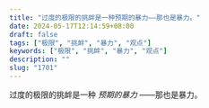 ```yaml
---
title: "过度的极限的挑衅是一种预期的暴力——那也是暴力。"
date: 2024-05-17T12:14:59+08:00
draft: false
tags: ["极限", "挑衅", "暴力", "观点"]
keywords: ["极限", "挑衅", "暴力", "观点"]
description: ""
slug: "1701"
---
```


过度的极限的挑衅是一种 *预期的暴力* ——那也是暴力。
